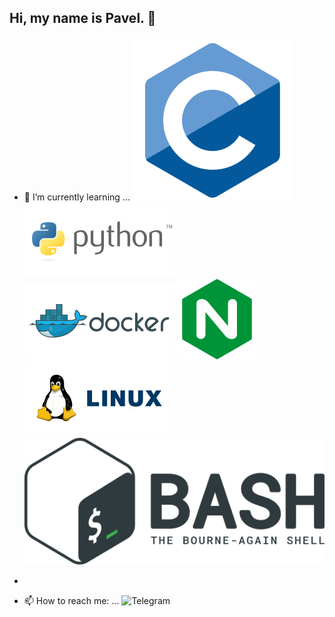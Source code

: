 ## Hi, my name is Pavel. 👋


###
- 🌱 I’m currently learning ...
![C](https://github.com/Impuls13/Impuls13/blob/main/screen/c_original_logo_icon_146611.svg)
![Python](https://github.com/Impuls13/Impuls13/blob/main/screen/python_logo_icon_168040.svg)
![Docker](https://github.com/Impuls13/Impuls13/blob/main/screen/docker_logo_icon_169251.svg)
![NGINX](https://github.com/Impuls13/Impuls13/blob/main/screen/nginx_logo_icon_169915.svg)
![Linux](https://github.com/Impuls13/Impuls13/blob/main/screen/linux_logo_icon_171222.svg)
![BASH](https://github.com/Impuls13/Impuls13/blob/main/screen/gnu_bash_official_logo_icon_169099.svg)

-
- 📫 How to reach me: ...
![Telegram]()

